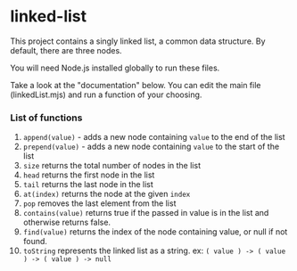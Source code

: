 # linked-list

This project contains a singly linked list, a common data structure. By default, there are three nodes.

You will need Node.js installed globally to run these files.

Take a look at the "documentation" below. You can edit the main file (linkedList.mjs) and run a function of your choosing.

### List of functions

1. ```append(value)``` - adds a new node containing ```value``` to the end of the list
2. ```prepend(value)``` - adds a new node containing ```value``` to the start of the list
3. ```size``` returns the total number of nodes in the list
4. ```head``` returns the first node in the list
5. ```tail``` returns the last node in the list
6. ```at(index)``` returns the node at the given ```index```
7. ```pop``` removes the last element from the list
8. ```contains(value)``` returns true if the passed in value is in the list and otherwise returns false.
9. ```find(value)``` returns the index of the node containing value, or null if not found.
10. ```toString``` represents the linked list as a string. ex: ```( value ) -> ( value ) -> ( value ) -> null```